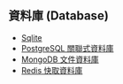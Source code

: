 ## 資料庫 (Database)

* [Sqlite](./mysql)
* [PostgreSQL 關聯式資料庫](./mysql)
* [MongoDB 文件資料庫](./mongodb)
* [Redis 快取資料庫](./redis)
